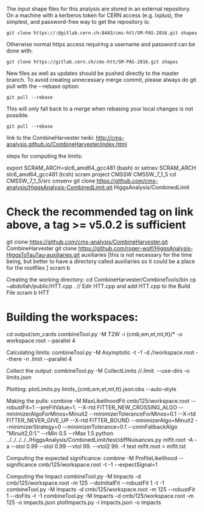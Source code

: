 The input shape files for this analysis are stored in an external repository. On a machine with a kerberos token for CERN access (e.g. lxplus), the simplest, and password-free way to get the repository is:

    git clone https://:@gitlab.cern.ch:8443/cms-htt/SM-PAS-2016.git shapes

Otherwise normal https access requiring a username and password can be done with:

    git clone https://gitlab.cern.ch/cms-htt/SM-PAS-2016.git shapes

New files as well as updates should be pushed directly to the master branch. To avoid creating unnecessary merge commit, please always do git pull with the --rebase option:

    git pull --rebase
 
This will only fall back to a merge when rebasing your local changes is not possible.

    git pull --rebase
    
    
link to the CombineHarvester twiki:
http://cms-analysis.github.io/CombineHarvester/index.html


steps for computing the limits:

export SCRAM_ARCH=slc6_amd64_gcc481 (bash) or  setnev SCRAM_ARCH slc6_amd64_gcc481 (tcsh)
scram project CMSSW CMSSW_7_1_5
cd CMSSW_7_1_5/src
cmsenv
git clone https://github.com/cms-analysis/HiggsAnalysis-CombinedLimit.git HiggsAnalysis/CombinedLimit
# Check the recommended tag on link above, a tag &gt;= v5.0.2 is sufficient
git clone https://github.com/cms-analysis/CombineHarvester.git CombineHarvester
git clone https://github.com/roger-wolf/HiggsAnalysis-HiggsToTauTau-auxiliaries.git auxiliaries [this is not necessary for the time being, but better to have a directory called auxiliaries so it could be a place for the rootfiles ]
scram b


Creating the working directory:
cd CombineHarvester/CombineTools/bin
cp ~abdollah/public/HTT.cpp .
// Edir HTT.cpp and add HTT.cpp to the Build File
scram b
HTT 


# Building the workspaces:
cd output/sm_cards
combineTool.py -M T2W -i {cmb,em,et,mt,tt}/* -o workspace.root --parallel 4


Calculating limits:
combineTool.py -M Asymptotic -t -1 -d */*/workspace.root --there -n .limit --parallel 4


Collect the output:
combineTool.py -M CollectLimits */*/*.limit.* --use-dirs -o limits.json


Plotting:
plotLimits.py limits_{cmb,em,et,mt,tt}.json:obs --auto-style

Making the pulls:
combine -M MaxLikelihoodFit cmb/125/workspace.root  --robustFit=1 --preFitValue=1. --X-rtd FITTER_NEW_CROSSING_ALGO --minimizerAlgoForMinos=Minuit2 --minimizerToleranceForMinos=0.1 --X-rtd FITTER_NEVER_GIVE_UP --X-rtd FITTER_BOUND --minimizerAlgo=Minuit2 --minimizerStrategy=0 --minimizerTolerance=0.1 --cminFallbackAlgo \"Minuit2,0:1.\"  --rMin 0.5 --rMax 1.5
python ../../../../../HiggsAnalysis/CombinedLimit/test/diffNuisances.py mlfit.root -A -a --stol 0.99 --stol 0.99 --vtol 99. --vtol2 99. -f text mlfit.root &gt; mlfit.txt


Computing the expected significance:
combine -M ProfileLikelihood --significance cmb/125/workspace.root -t -1 --expectSignal=1


Computing the Impact
combineTool.py -M Impacts -d cmb/125/workspace.root -m 125 --doInitialFit --robustFit 1 -t -1
combineTool.py -M Impacts -d cmb/125/workspace.root -m 125 --robustFit 1 --doFits -t -1
combineTool.py -M Impacts -d cmb/125/workspace.root -m 125 -o impacts.json
plotImpacts.py -i impacts.json -o impacts


